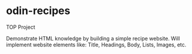 # odin-recipes
TOP Project

Demonstrate HTML knowledge by building a simple recipe website. Will implement website elements like: Title, Headings, Body, Lists, Images, etc.
